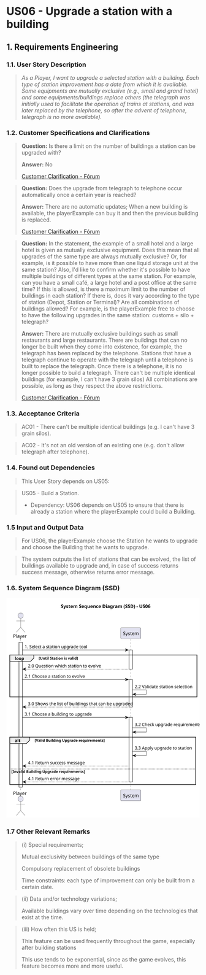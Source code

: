 # US06 - Upgrade a station with a building

## 1. Requirements Engineering

### 1.1. User Story Description

>_As a Player, I want to upgrade a selected station with a building.
Each type of station improvement has a date from which it is available.
Some equipments are mutually exclusive (e.g., small and grand hotel)
and some equipments/buildings replace others (the telegraph was initially used to facilitate the operation of trains at stations, and was later
replaced by the telephone, so after the advent of telephone, telegraph
is no more available)._

### 1.2. Customer Specifications and Clarifications

>**Question:**
>Is there a limit on the number of buildings a station can be upgraded with?
> 
> **Answer:**
>No
> 
> [Customer Clarification - Fórum](https://moodle.isep.ipp.pt/mod/forum/discuss.php?d=35270)

>**Question:**
>Does the upgrade from telegraph to telephone occur automatically once a certain year is reached?
>
> **Answer:**
>There are no automatic updates; When a new building is available, the playerExample can buy it and then the previous building is replaced.
>
> [Customer Clarification - Fórum](https://moodle.isep.ipp.pt/mod/forum/discuss.php?d=35270)

>**Question:**
>In the statement, the example of a small hotel and a large hotel is given as mutually exclusive equipment. Does this mean that all upgrades of the same type are always mutually exclusive? Or, for example, is it possible to have more than one liquid storage unit at the same station?
Also, I'd like to confirm whether it's possible to have multiple buildings of different types at the same station. For example, can you have a small café, a large hotel and a post office at the same time?
If this is allowed, is there a maximum limit to the number of buildings in each station?
If there is, does it vary according to the type of station (Depot, Station or Terminal)?
Are all combinations of buildings allowed? For example, is the playerExample free to choose to have the following upgrades in the same station: customs + silo + telegraph?
> 
> **Answer:**
>There are mutually exclusive buildings such as small restaurants and large restaurants.
There are buildings that can no longer be built when they come into existence, for example, the telegraph has been replaced by the telephone. Stations that have a telegraph continue to operate with the telegraph until a telephone is built to replace the telegraph. Once there is a telephone, it is no longer possible to build a telegraph.
There can't be multiple identical buildings (for example, I can't have 3 grain silos)
All combinations are possible, as long as they respect the above restrictions.
>
> [Customer Clarification - Fórum](https://moodle.isep.ipp.pt/mod/forum/discuss.php?d=35110)


### 1.3. Acceptance Criteria

> AC01 - There can't be multiple identical buildings (e.g. I can't have 3 grain silos).

> AC02 - It's not an old version of an existing one (e.g. don't allow telegraph after telephone).

### 1.4. Found out Dependencies

>This User Story depends on US05:

>US05 - Build a Station.
>- Dependency: US06 depends on US05 to ensure that there is already a station where the playerExample could build a Building.



### 1.5 Input and Output Data

>For US06, the playerExample choose the Station he wants to upgrade and choose the Building that he wants to upgrade.

>The system outputs the list of stations that can be evolved, the list of buildings available to upgrade and, in case of success returns success message, otherwise returns error message.

### 1.6. System Sequence Diagram (SSD)

![US06- System Sequence Diagram](svg/US06-requirements.svg)

### 1.7 Other Relevant Remarks

> (i) Special requirements;
> 
> Mutual exclusivity between buildings of the same type
> 
> Compulsory replacement of obsolete buildings
> 
> Time constraints: each type of improvement can only be built from a certain date.

> (ii) Data and/or technology variations;  
> 
> Available buildings vary over time depending on the technologies that exist at the time.

> (iii) How often this US is held;
> 
> This feature can be used frequently throughout the game, especially after building stations
> 
> This use tends to be exponential, since as the game evolves, this feature becomes more and more useful.